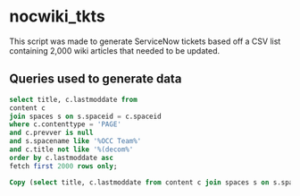 # nocwiki_tkts
This script was made to generate ServiceNow tickets based off a CSV list containing 2,000 wiki articles that needed to be updated.

## Queries used to generate data
```sql
select title, c.lastmoddate from
content c
join spaces s on s.spaceid = c.spaceid
where c.contenttype = 'PAGE'
and c.prevver is null
and s.spacename like '%OCC Team%'
and c.title not like '%(decom%'
order by c.lastmoddate asc
fetch first 2000 rows only;
```

```sql
Copy (select title, c.lastmoddate from content c join spaces s on s.spaceid = c.spaceid where c.contenttype = 'PAGE' and c.prevver is null and s.spacename like '%OCC Team%' and c.lowertitle not like '%decom%' order by c.lastmoddate asc fetch first 2000 rows only) To '/tmp/nocwiki.csv' With CSV DELIMITER ',';
```